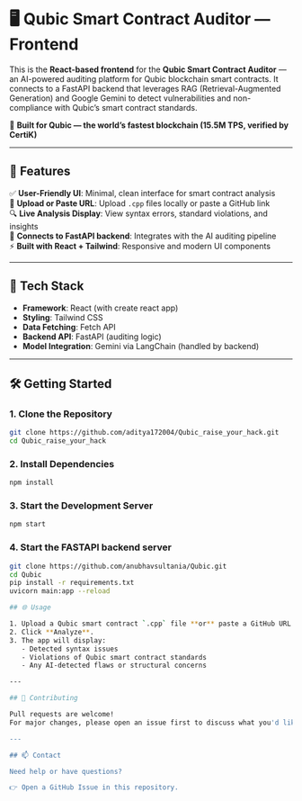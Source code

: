 # 🖥️ Qubic Smart Contract Auditor — Frontend

This is the **React-based frontend** for the **Qubic Smart Contract Auditor** — an AI-powered auditing platform for Qubic blockchain smart contracts. It connects to a FastAPI backend that leverages RAG (Retrieval-Augmented Generation) and Google Gemini to detect vulnerabilities and non-compliance with Qubic’s smart contract standards.

🔗 **Built for Qubic — the world’s fastest blockchain (15.5M TPS, verified by CertiK)**

---

## 🚀 Features

✅ **User-Friendly UI**: Minimal, clean interface for smart contract analysis  
📁 **Upload or Paste URL**: Upload `.cpp` files locally or paste a GitHub link  
🔍 **Live Analysis Display**: View syntax errors, standard violations, and insights  
🔗 **Connects to FastAPI backend**: Integrates with the AI auditing pipeline  
⚡ **Built with React + Tailwind**: Responsive and modern UI components

---

## 🧱 Tech Stack

- **Framework**: React (with create react app)
- **Styling**: Tailwind CSS
- **Data Fetching**: Fetch API
- **Backend API**: FastAPI (auditing logic)
- **Model Integration**: Gemini via LangChain (handled by backend)

---

## 🛠️ Getting Started

### 1. Clone the Repository

```bash
git clone https://github.com/aditya172004/Qubic_raise_your_hack.git
cd Qubic_raise_your_hack
```

### 2. Install Dependencies
```bash
npm install
```

### 3. Start the Development Server
```bash
npm start
```
### 4. Start the FASTAPI backend server
```bash
git clone https://github.com/anubhavsultania/Qubic.git
cd Qubic
pip install -r requirements.txt
uvicorn main:app --reload

## 🌐 Usage

1. Upload a Qubic smart contract `.cpp` file **or** paste a GitHub URL.
2. Click **Analyze**.
3. The app will display:
   - Detected syntax issues  
   - Violations of Qubic smart contract standards  
   - Any AI-detected flaws or structural concerns  

---

## 🤝 Contributing

Pull requests are welcome!  
For major changes, please open an issue first to discuss what you'd like to modify.

---

## 📫 Contact

Need help or have questions?

👉 Open a GitHub Issue in this repository.



